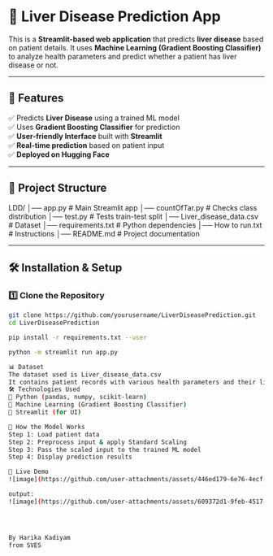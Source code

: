 # 🏥 Liver Disease Prediction App

This is a **Streamlit-based web application** that predicts **liver disease** based on patient details. It uses **Machine Learning (Gradient Boosting Classifier)** to analyze health parameters and predict whether a patient has liver disease or not.

---

## 🚀 Features

✅ Predicts **Liver Disease** using a trained ML model  
✅ Uses **Gradient Boosting Classifier** for prediction  
✅ **User-friendly Interface** built with **Streamlit**  
✅ **Real-time prediction** based on patient input  
✅ **Deployed on Hugging Face**

---

## 📁 Project Structure

LDD/ │── app.py # Main Streamlit app
│── countOfTar.py # Checks class distribution
│── test.py # Tests train-test split
│── Liver_disease_data.csv # Dataset
│── requirements.txt # Python dependencies
│── How to run.txt # Instructions
│── README.md # Project documentation

---

## 🛠 Installation & Setup

### 1️⃣ **Clone the Repository**

```sh
git clone https://github.com/yourusername/LiverDiseasePrediction.git
cd LiverDiseasePrediction

pip install -r requirements.txt --user

python -m streamlit run app.py

📊 Dataset
The dataset used is Liver_disease_data.csv
It contains patient records with various health parameters and their liver disease diagnosis.
🛠 Technologies Used
🔹 Python (pandas, numpy, scikit-learn)
🔹 Machine Learning (Gradient Boosting Classifier)
🔹 Streamlit (for UI)

🎯 How the Model Works
Step 1: Load patient data
Step 2: Preprocess input & apply Standard Scaling
Step 3: Pass the scaled input to the trained ML model
Step 4: Display prediction results

🚀 Live Demo
![image](https://github.com/user-attachments/assets/446ed179-6e76-4ecf-80e8-f7655c0c35a6)

output:
![image](https://github.com/user-attachments/assets/609372d1-9feb-4517-8bb0-4086aed5b285)




By Harika Kadiyam
from SVES



```
